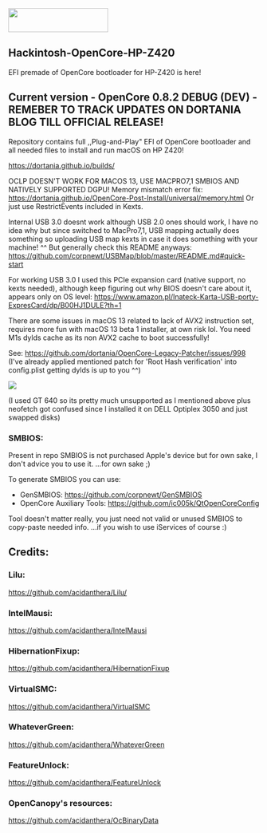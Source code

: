 <img src="https://github.com/acidanthera/OpenCorePkg/blob/master/Docs/Logos/OpenCore_with_text_Small.png" width="200" height="48"/>

## Hackintosh-OpenCore-HP-Z420
EFI premade of OpenCore bootloader for HP-Z420 is here!

## Current version - OpenCore 0.8.2 DEBUG (DEV) - REMEBER TO TRACK UPDATES ON DORTANIA BLOG TILL OFFICIAL RELEASE!
Repository contains full ,,Plug-and-Play" EFI of OpenCore bootloader and
all needed files to install and run macOS on HP Z420!

https://dortania.github.io/builds/

OCLP DOESN'T WORK FOR MACOS 13, USE MACPRO7,1 SMBIOS AND NATIVELY SUPPORTED DGPU!
Memory mismatch error fix: https://dortania.github.io/OpenCore-Post-Install/universal/memory.html
Or just use RestrictEvents included in Kexts.

Internal USB 3.0 doesnt work although USB 2.0 ones should work, I have no idea why but since switched to MacPro7,1, USB mapping actually does something so uploading USB map kexts in case it does something with your machine! ^^ But generally check this README anyways:
https://github.com/corpnewt/USBMap/blob/master/README.md#quick-start


For working USB 3.0 I used this PCIe expansion card (native support, no kexts needed), although keep figuring out why BIOS doesn't care about it, appears only on OS level:
https://www.amazon.pl/Inateck-Karta-USB-porty-ExpresCard/dp/B00HJ1DULE?th=1

There are some issues in macOS 13 related to lack of AVX2 instruction set, requires more fun with macOS 13 beta 1 installer, at own risk lol.
You need M1s dylds cache as its non AVX2 cache to boot successfully!

See:
https://github.com/dortania/OpenCore-Legacy-Patcher/issues/998
(I've already applied mentioned patch for 'Root Hash verification' into config.plist getting dylds is up to you ^^)

<img src="https://cdn.discordapp.com/attachments/724306793819275309/989151977759989760/unknown.png">

(I used GT 640 so its pretty much unsupported as I mentioned above plus neofetch got confused since I installed it on DELL Optiplex 3050 and just swapped disks)

### SMBIOS:
Present in repo SMBIOS is not purchased Apple's device but for own sake, I don't advice you to use it.
...for own sake ;)

To generate SMBIOS you can use:
* GenSMBIOS:
https://github.com/corpnewt/GenSMBIOS
* OpenCore Auxiliary Tools:
https://github.com/ic005k/QtOpenCoreConfig

Tool doesn't matter really, you just need not valid or unused SMBIOS to copy-paste needed info.
...if you wish to use iServices of course :)

## Credits:

### Lilu:
https://github.com/acidanthera/Lilu/
### IntelMausi:
https://github.com/acidanthera/IntelMausi
### HibernationFixup:
https://github.com/acidanthera/HibernationFixup
### VirtualSMC:
https://github.com/acidanthera/VirtualSMC
### WhateverGreen:
https://github.com/acidanthera/WhateverGreen
### FeatureUnlock:
https://github.com/acidanthera/FeatureUnlock
### OpenCanopy's resources:
https://github.com/acidanthera/OcBinaryData
 
